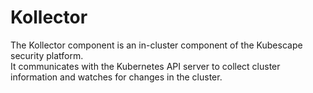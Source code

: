 # Kollector
The Kollector component is an in-cluster component of the Kubescape security platform.  
It communicates with the Kubernetes API server to collect cluster information and watches for changes in the cluster.

